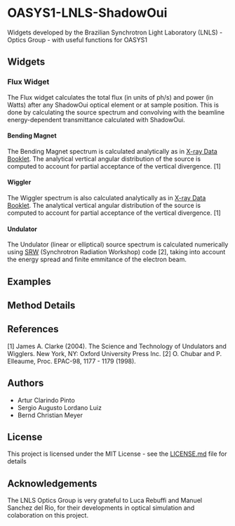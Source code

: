 # OASYS1-LNLS-ShadowOui
Widgets developed by the Brazilian Synchrotron Light Laboratory (LNLS) - Optics Group - with useful functions for OASYS1 

## Widgets

### Flux Widget
The Flux widget calculates the total flux (in units of ph/s) and power (in Watts) after any ShadowOui optical element or at sample position. This is done by calculating the source spectrum and convolving with the beamline energy-dependent transmittance calculated with ShadowOui.

#### Bending Magnet

The Bending Magnet spectrum is calculated analytically as in [X-ray Data Booklet](http://xdb.lbl.gov/). The analytical vertical angular distribution of the source is computed to account for partial acceptance of the vertical divergence. [1] 

#### Wiggler

The Wiggler spectrum is also calculated analytically as in [X-ray Data Booklet](http://xdb.lbl.gov/). The analytical vertical angular distribution of the source is computed to account for partial acceptance of the vertical divergence. [1]

#### Undulator

The Undulator (linear or elliptical) source spectrum is calculated numerically using [SRW](https://github.com/ochubar/SRW) (Synchrotron Radiation Workshop) code [2], taking into account the energy spread and finite emmitance of the electron beam.

## Examples 

## Method Details

## References

[1] James A. Clarke (2004). The Science and Technology of Undulators and Wigglers. New York, NY: Oxford University Press Inc.
[2] O. Chubar and P. Elleaume, Proc. EPAC-98, 1177 - 1179 (1998).

## Authors

- Artur Clarindo Pinto
- Sergio Augusto Lordano Luiz
- Bernd Christian Meyer

## License

This project is licensed under the MIT License - see the [LICENSE.md](LICENSE.md) file for details

## Acknowledgements

The LNLS Optics Group is very grateful to Luca Rebuffi and Manuel Sanchez del Rio, for their developments in optical simulation and colaboration on this project. 
